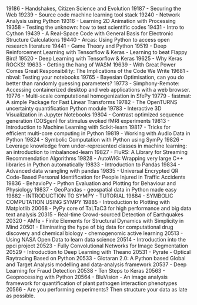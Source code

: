 19186 - Handshakes, Citizen Science and Evolution
19187 - Securing the Web
19239 - Source code machine learning tool stack
19240 - Network Analysis using Python
19316 - Learning 2D Animation with Processing
19358 - Testing the unknown: how to test scientific codes
19431 - Intro to Cython
19439 - A Real-Space Code with General Basis for Electronic Structure Calculations
19440 - Arcas: Using Python to access open research literature
19441 - Game Theory and Python
19519 - Deep Reinforcement Learning with Tensorflow & Keras - Learning to beat Flappy Bird! 
19520 - Deep Learning with Tensorflow & Keras 
19625 - Why Keras ROCKS!
19633 - Getting the hang of WASM
19639 - With Great Power Comes Great Responsibility: The Implications of the Code We Write
19681 - nbval: Testing your notebooks
19765 - Bayesian Optimisation, can you do better than randomly guessing parameters?
19773 -  Simphony-Remote: Accessing containerized desktop and web applications with a web browser.
19776 - Multi-scale computational homogenization in SfePy
19779 - fastmat: A simple Package for Fast Linear Transforms
19782 - The OpenTURNS uncertainty quantification Python module
19783 - Interactive 3D Visualization in Jupyter Notebooks
19804 - Contrast optimized sequence generation (COSgen) for stimulus evoked fMRI experiments
19813 - Introduction to Machine Learning with Scikit-learn
19817 - Tricks for efficient multi-core computing in Python
19819 - Working with Audio Data in Python
19824 - Symbolic Computation with Python using SymPy
19826 - Leverage knowledge from under-represented classes in machine learning: an introduction to imbalanced-learn
19827 - FluRS: A Library for Streaming Recommendation Algorithms
19828 - AutoWIG: Wrapping very large C++ libraries in Python automatically
19833 - Introduction to Pandas
19834 - Advanced data wrangling with pandas
19835 - Universal Encrypted QR Code-Based Personal Identification for People Injured in Traffic Accidents
19836 - BehavioPy - Python Evaluation and Plotting for Behaviour and Physiology
19837 - GeoPandas - geospatial data in Python made easy
19882 - INTRODUCTION TO SYMPY - TUTORIAL
19884 - SYMBOLIC COMPUTATION USING SYMPY
19885 - Introduction to Plotting with Matplotlib
20068 - PyPy core of TaLTaC3 for high performance and big data text analysis 
20315 - Real-time Crowd-sourced Detection of Earthquakes
20320 - AMfe - Finite Elements for Structural Dynamics with Simplicity in Mind
20501 - Eliminating the hype of big data for computational drug discovery and chemical biology - chemogenomic active learning
20513 - Using NASA Open Data to learn data science
20514 - Introduction into the ppci project
20523 - Fully Convolutional Networks for Image Segmentation
20529 - Introduction to Deep Learning with Theano
20531 - Pyrate - Optical Raytracing Based on Python
20533 - Glotaran 2.0: A Python based Global and Target Analysis modelling and data-analysis framework
20537 - Deep Learning for Fraud Detection 
20538 - Ten Steps to Keras
20563 - Geoprocessing with Python
20564 - BluVision - An image analysis framework for quantification of plant pathogen interaction phenotypes
20566 - Are you performing experiments? Then structure your data as late as possible.